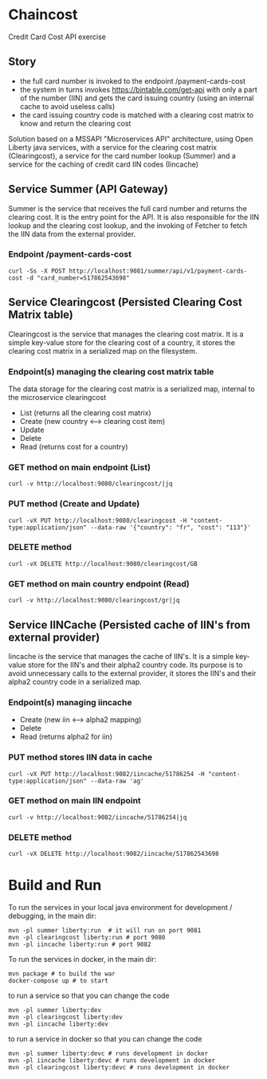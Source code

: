 # Chaincost
Credit Card Cost API exercise 

## Story
- the full card number is invoked to the endpoint /payment-cards-cost 
- the system in turns invokes https://bintable.com/get-api with only a part of the number (IIN) and gets the card issuing country (using an internal cache to avoid useless calls) 
- the card issuing country code is matched with a clearing cost matrix to know and return the clearing cost 

Solution based on a MSSAPI "Microservices API" architecture, using Open Liberty java services, with a service for the clearing cost matrix (Clearingcost), a service for the card number lookup (Summer) and a service for the caching of credit card IIN codes (Iincache)

## Service Summer (API Gateway) 
Summer is the service that receives the full card number and returns the clearing cost. It is the entry point for the API. It is also responsible for the IIN lookup and the clearing cost lookup, and the invoking of Fetcher to fetch the IIN data from the external provider.



### Endpoint /payment-cards-cost 
```
curl -Ss -X POST http://localhost:9081/summer/api/v1/payment-cards-cost -d "card_number=517862543698"
```

## Service Clearingcost (Persisted Clearing Cost Matrix table)
Clearingcost is the service that manages the clearing cost matrix. It is a simple key-value store for the clearing cost of a country, it stores the clearing cost matrix in a serialized map on the filesystem.

### Endpoint(s) managing the clearing cost matrix table
The data storage for the clearing cost matrix is a serialized map, internal to the microservice clearingcost
- List (returns all the clearing cost matrix)
- Create (new country <--> clearing cost item)
- Update 
- Delete
- Read (returns cost for a country)

### GET method on main endpoint (List)
```
curl -v http://localhost:9080/clearingcost/|jq
```

### PUT method  (Create and Update)
```
curl -vX PUT http://localhost:9080/clearingcost -H "content-type:application/json" --data-raw '{"country": "fr", "cost": "113"}'
```

### DELETE method
```
curl -vX DELETE http://localhost:9080/clearingcost/GB
```

### GET method on main country endpoint (Read)
```
curl -v http://localhost:9080/clearingcost/gr|jq
```


## Service IINCache (Persisted cache of IIN's from external provider)
Iincache is the service that manages the cache of IIN's. It is a simple key-value store for the IIN's and their alpha2 country code. Its purpose is to avoid unnecessary calls to the external provider, it stores the IIN's and their alpha2 country code in a serialized map.

### Endpoint(s) managing iincache
- Create (new iin <--> alpha2 mapping)
- Delete
- Read (returns alpha2 for iin)

### PUT method stores IIN data in cache
```
curl -vX PUT http://localhost:9082/iincache/51786254 -H "content-type:application/json" --data-raw 'ag'
```

### GET method on main IIN endpoint
```
curl -v http://localhost:9082/iincache/51786254|jq
```

### DELETE method
```
curl -vX DELETE http://localhost:9082/iincache/517862543698
```


# Build and Run
To run the services in your local java environment for development / debugging, in the main dir:

```
mvn -pl summer liberty:run  # it will run on port 9081
mvn -pl clearingcost liberty:run # port 9080
mvn -pl iincache liberty:run # port 9082
```

To run the services in docker, in the main dir:

```
mvn package # to build the war
docker-compose up # to start
```

to run a service so that you can change the code
```
mvn -pl summer liberty:dev
mvn -pl clearingcost liberty:dev
mvn -pl iincache liberty:dev
```

to run a service in docker so that you can change the code
```
mvn -pl summer liberty:devc # runs development in docker
mvn -pl iincache liberty:devc # runs development in docker
mvn -pl clearingcost liberty:devc # runs development in docker
```
